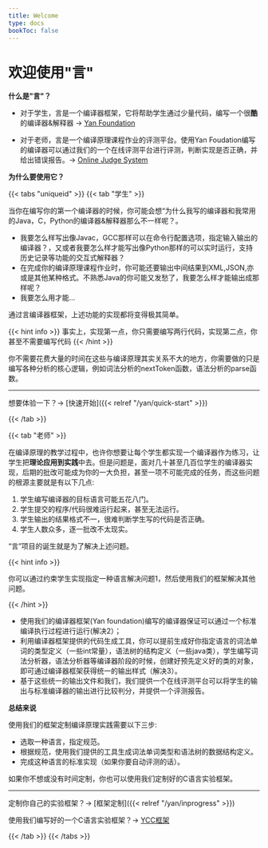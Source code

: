 ```yaml
---
title: Welcome
type: docs
bookToc: false
---
```


# 欢迎使用"言"

**什么是"言"？**

- 对于学生，言是一个编译器框架，它将帮助学生通过少量代码，编写一个很**酷**的编译器&解释器 -> [Yan Foundation](https://github.com/yan-lang/yan)

- 对于老师，言是一个编译原理课程作业的评测平台。使用Yan Foudation编写的编译器可以通过我们的一个在线评测平台进行评测，判断实现是否正确，并给出错误报告。-> [Online Judge System](https://www.zeqianglai.cn)

**为什么要使用它？**

{{< tabs "uniqueid" >}}
{{< tab "学生" >}}

当你在编写你的第一个编译器的时候，你可能会想“为什么我写的编译器和我常用的Java，C，Python的编译器&解释器那么不一样呢？。

- 我要怎么样写出像Javac，GCC那样可以在命令行配置选项，指定输入输出的编译器？，又或者我要怎么样才能写出像Python那样的可以实时运行，支持历史记录等功能的交互式解释器？
- 在完成你的编译原理课程作业时，你可能还要输出中间结果到XML,JSON,亦或是其他某种格式。不熟悉Java的你可能又发愁了，我要怎么样才能输出成那样呢？
- 我要怎么用才能...

通过言编译器框架，上述功能的实现都将变得极其简单。

{{< hint info >}}
事实上，实现第一点，你只需要编写两行代码，实现第二点，你甚至不需要编写代码
{{< /hint >}}

你不需要花费大量的时间在这些与编译原理其实关系不大的地方，你需要做的只是编写各种分析的核心逻辑，例如词法分析的nextToken函数，语法分析的parse函数。

---

想要体验一下？-> [快速开始]({{< relref "/yan/quick-start" >}})

{{< /tab >}}

{{< tab "老师" >}}

在编译原理的教学过程中，也许你想要让每个学生都实现一个编译器作为练习，让学生把**理论应用到实践**中去。但是问题是，面对几十甚至几百位学生的编译器实现，后期的批改可能成为你的一大负担，甚至一项不可能完成的任务，而这些问题的根源主要就是有以下几点:

1. 学生编写编译器的目标语言可能五花八门。
2. 学生提交的程序/代码很难运行起来，甚至无法运行。
3. 学生输出的结果格式不一，很难判断学生写的代码是否正确。
4. 学生人数众多，逐一批改不太现实。

“言”项目的诞生就是为了解决上述问题。

{{< hint info >}}

你可以通过约束学生实现指定一种语言解决问题1，然后使用我们的框架解决其他问题。

{{< /hint >}}

- 使用我们的编译器框架(Yan foundation)编写的编译器保证可以通过一个标准编译执行过程进行运行(解决2）；
- 利用编译器框架提供的代码生成工具，你可以提前生成好你指定语言的词法单词的类型定义（一些int常量），语法树的结构定义（一些java类），学生编写词法分析器，语法分析器等编译器阶段的时候，创建好预先定义好的类的对象，即可通过编译器框架获得统一的输出样式（解决3）。
- 基于这些统一的输出文件和我们，我们提供一个在线评测平台可以将学生的输出与标准编译器的输出进行比较判分，并提供一个评测报告。

**总结来说**

使用我们的框架定制编译原理实践需要以下三步:

- 选取一种语言，指定规范。
- 根据规范，使用我们提供的工具生成词法单词类型和语法树的数据结构定义。
- 完成这种语言的标准实现（如果你要自动评测的话）。

如果你不想或没有时间定制，你也可以使用我们定制好的C语言实验框架。

---

定制你自己的实验框架？-> [框架定制]({{< relref "/yan/inprogress" >}})

使用我们编写好的一个C语言实验框架？-> [YCC框架](https://yan-lang.github.io/ycc/)

{{< /tab >}}
{{< /tabs >}}
